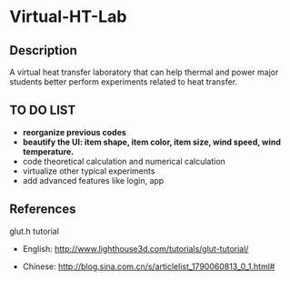 # Virtual-HT-Lab
## Description
A virtual heat transfer laboratory that can help thermal and power major students better perform experiments related to heat transfer.

## TO DO LIST
- **reorganize previous codes**
- **beautify the UI: item shape, item color, item size, wind speed, wind temperature.**
- code theoretical calculation and numerical calculation
- virtualize other typical experiments
- add advanced features like login, app

<!--"bold" means current stage-->

## References
glut.h tutorial

- English: http://www.lighthouse3d.com/tutorials/glut-tutorial/

- Chinese: http://blog.sina.com.cn/s/articlelist_1790060813_0_1.html#
